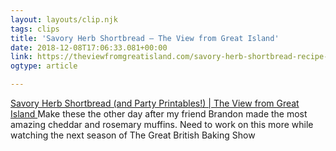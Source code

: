 ```yaml
---
layout: layouts/clip.njk
tags: clips
title: 'Savory Herb Shortbread — The View from Great Island'
date: 2018-12-08T17:06:33.081+00:00
link: https://theviewfromgreatisland.com/savory-herb-shortbread-recipe-and-spring-party-printables/?crlt.pid=camp.mIhGV4zTG6fe
ogtype: article

---
```

[ Savory Herb Shortbread (and Party Printables!) | The View from Great Island ]( https://theviewfromgreatisland.com/savory-herb-shortbread-recipe-and-spring-party-printables/?crlt.pid=camp.mIhGV4zTG6fe ) 
Make these the other day after my friend Brandon made the most amazing cheddar and rosemary muffins. Need to work on this more while watching the next season of The Great British Baking Show